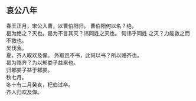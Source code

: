 ## 哀公八年
春王正月，宋公入曹，以曹伯阳归。 曹伯阳何以名？绝。  
曷为绝之？灭也。曷为不言其灭？讳同姓之灭也。 何讳乎同姓
之灭？力能救之而不救也。  
吴伐我。  
夏，齐人取欢及僤。 外取邑不书，此何以书？所以赂齐也。  
曷为赂齐？为以邾娄子益来也。  
归邾娄子益于邾娄。  
秋七月。  
冬十有二月癸亥，杞伯过卒。  
齐人归欢及僤。  


